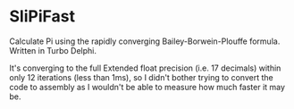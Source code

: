 # SliPiFast
Calculate Pi using the rapidly converging Bailey-Borwein-Plouffe formula. Written in Turbo Delphi.

It's converging to the full Extended float precision (i.e. 17 decimals) within only 12 iterations (less than 1ms), so I didn't bother trying to convert the code to assembly as I wouldn't be able to measure how much faster it may be.
